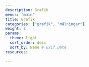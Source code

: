 ```yaml
---
description: Grafik
menus: "main"
title: Grafik
categories: ["grafik", "målningar"]
weight: 2
params:
  theme: light
  sort_order: desc
  sort_by: Name # Exif.Date
resources:

---
```

